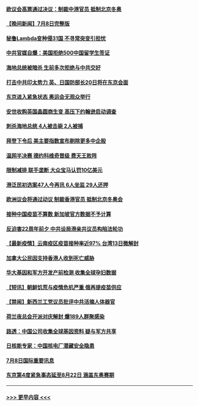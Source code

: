#### [欧议会高票通过决议：制裁中港官员 抵制北京冬奥](../pages/prog202/a103161437.md?t=07091151) 
#### [【晚间新闻】7月8日完整版](../pages/prog202/a103161455.md?t=07091151) 
#### [秘鲁Lambda变种侵31国 不寻常突变引担忧](../pages/prog202/a103160406.md?t=07091151) 
#### [中共官媒自爆：美国拒绝500中国留学生签证](../pages/prog202/a103159516.md?t=07091151) 
#### [海地总统被暗杀 生前多次拒绝与中共交好](../pages/prog202/a103160955.md?t=07091151) 
#### [打击中共印太势力 英、日国防部长20日将在东京会面](../pages/prog202/a103161061.md?t=07091151) 
#### [东京进入紧急状态 奥运会无观众举行](../pages/prog202/a103161283.md?t=07091151) 
#### [安世收购英国晶圆商生变 高压下约翰逊启动调查](../pages/prog202/a103161273.md?t=07091151) 
#### [刺杀海地总统 4人被击毙 2人被捕](../pages/prog202/a103161268.md?t=07091151) 
#### [拜登下令后 美主要指数宣布剔除更多中企股](../pages/prog202/a103161235.md?t=07091151) 
#### [温网半决赛 德约科维奇晋级 费天王败阵](../pages/prog202/a103161232.md?t=07091151) 
#### [限制减排 联手垄断 大众宝马认罚10亿美元](../pages/prog202/a103161202.md?t=07091151) 
#### [港泛民初选案47人今再讯 6人坐监 29人还押](../pages/prog202/a103161052.md?t=07091151) 
#### [欧洲议会将通过动议 制裁香港官员 抵制北京冬奥会](../pages/prog202/a103161076.md?t=07091151) 
#### [接种中国疫苗不算数 新加坡官方数据不予计算](../pages/prog202/a103160947.md?t=07091151) 
#### [反迫害22周年前夕 中共设局港亲共议员构陷法轮功](../pages/prog202/a103161055.md?t=07091151) 
#### [【最新疫情】云南疫区疫苗接种率近97% 台湾13日微解封](../pages/prog202/a103161072.md?t=07091151) 
#### [加拿大公民因支持香港人收到死亡威胁](../pages/prog202/a103161065.md?t=07091151) 
#### [华大基因和军方开发产前检测 收集全球孕妇数据](../pages/prog202/a103161005.md?t=07091151) 
#### [【短讯】朝鲜饥荒与疫情危机严重 俄再提疫苗供应](../pages/prog202/a103161000.md?t=07091151) 
#### [【禁闻】新西兰工党议员批评中共活摘人体器官](../pages/prog202/a103160994.md?t=07091151) 
#### [荷兰夜总会开派对庆解封 爆189人群聚感染](../pages/prog202/a103160944.md?t=07091151) 
#### [路透：中国公司收集全球基因资料 疑与军方共享](../pages/prog202/a103160837.md?t=07091151) 
#### [日核能专家：中国核电厂潜藏安全隐患](../pages/prog202/a103160808.md?t=07091151) 
#### [7月8日国际重要讯息](../pages/prog202/a103160814.md?t=07091151) 
#### [东京第4度紧急事态延至8月22日 涵盖东奥赛期](../pages/prog202/a103160816.md?t=07091151) 

----
#### [ >>> 更早内容 <<< ](../indexes/prog202-earlier.md)
